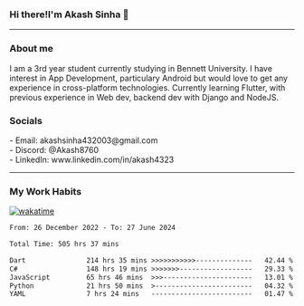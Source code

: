<h3>Hi there!I'm Akash Sinha 👋</h3>

--- 

<h3>About me</h3>
I am a 3rd year student currently studying in Bennett University. I have interest in App Development, particulary Android but would love to get any experience in cross-platform technologies. Currently learning Flutter, with previous experience in Web dev, backend dev with Django and NodeJS.

<h3>Socials</h3>
 - Email: akashsinha432003@gmail.com<br>
 - Discord: @Akash8760<br>
 - LinkedIn: www.linkedin.com/in/akash4323<br>


---

<h3>My Work Habits</h3>

[![wakatime](https://wakatime.com/badge/user/938b2951-49cf-4810-9b9e-c17cde3d3343.svg)](https://wakatime.com/@938b2951-49cf-4810-9b9e-c17cde3d3343)

<!--START_SECTION:waka-->

```txt
From: 26 December 2022 - To: 27 June 2024

Total Time: 505 hrs 37 mins

Dart               214 hrs 35 mins >>>>>>>>>>>--------------   42.44 %
C#                 148 hrs 19 mins >>>>>>>------------------   29.33 %
JavaScript         65 hrs 46 mins  >>>----------------------   13.01 %
Python             21 hrs 50 mins  >------------------------   04.32 %
YAML               7 hrs 24 mins   -------------------------   01.47 %
```

<!--END_SECTION:waka-->

